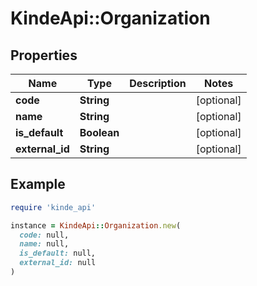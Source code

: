 # KindeApi::Organization

## Properties

| Name | Type | Description | Notes |
| ---- | ---- | ----------- | ----- |
| **code** | **String** |  | [optional] |
| **name** | **String** |  | [optional] |
| **is_default** | **Boolean** |  | [optional] |
| **external_id** | **String** |  | [optional] |

## Example

```ruby
require 'kinde_api'

instance = KindeApi::Organization.new(
  code: null,
  name: null,
  is_default: null,
  external_id: null
)
```

